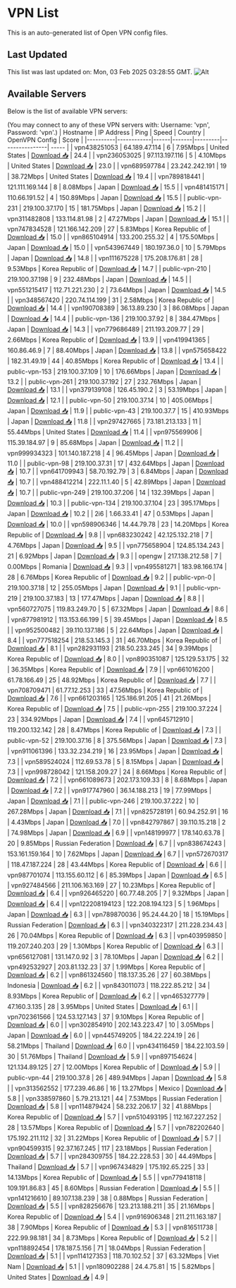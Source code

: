 # VPN List

This is an auto-generated list of Open VPN config files.

## Last Updated

This list was last updated on: Mon, 03 Feb 2025 03:28:55 GMT.
![Alt](https://repobeats.axiom.co/api/embed/186b98318ef1479477931607c1ad7d823f12451f.svg "Repobeats analytics image")

## Available Servers

Below is the list of available VPN servers:

(You may connect to any of these VPN servers with: Username: 'vpn', Password: 'vpn'.)
| Hostname | IP Address | Ping | Speed | Country | OpenVPN Config | Score |
|----------|------------|------|-------|---------|----------------| ----- |
| vpn438251053 | 64.189.47.114 | 6 | 7.95Mbps | United States | [Download 📥](./configs/server_0_US.ovpn) | 24.4 |
| vpn236053025 | 97.113.197.116 | 5 | 4.10Mbps | United States | [Download 📥](./configs/server_1_US.ovpn) | 23.0 |
| vpn689597784 | 23.242.242.191 | 19 | 38.72Mbps | United States | [Download 📥](./configs/server_2_US.ovpn) | 19.4 |
| vpn789818441 | 121.111.169.144 | 8 | 8.08Mbps | Japan | [Download 📥](./configs/server_3_JP.ovpn) | 15.5 |
| vpn481415171 | 110.66.191.52 | 4 | 150.89Mbps | Japan | [Download 📥](./configs/server_4_JP.ovpn) | 15.5 |
| public-vpn-231 | 219.100.37.170 | 15 | 181.75Mbps | Japan | [Download 📥](./configs/server_5_JP.ovpn) | 15.2 |
| vpn311482808 | 133.114.81.98 | 2 | 47.27Mbps | Japan | [Download 📥](./configs/server_6_JP.ovpn) | 15.1 |
| vpn747834528 | 121.166.142.209 | 27 | 5.83Mbps | Korea Republic of | [Download 📥](./configs/server_7_KR.ovpn) | 15.0 |
| vpn865104914 | 133.200.255.32 | 4 | 175.50Mbps | Japan | [Download 📥](./configs/server_8_JP.ovpn) | 15.0 |
| vpn543967449 | 180.197.36.0 | 10 | 5.79Mbps | Japan | [Download 📥](./configs/server_9_JP.ovpn) | 14.8 |
| vpn111675228 | 175.208.176.81 | 28 | 9.53Mbps | Korea Republic of | [Download 📥](./configs/server_10_KR.ovpn) | 14.7 |
| public-vpn-210 | 219.100.37.198 | 9 | 232.48Mbps | Japan | [Download 📥](./configs/server_11_JP.ovpn) | 14.5 |
| vpn551215417 | 112.71.221.230 | 2 | 73.64Mbps | Japan | [Download 📥](./configs/server_12_JP.ovpn) | 14.5 |
| vpn348567420 | 220.74.114.199 | 31 | 2.58Mbps | Korea Republic of | [Download 📥](./configs/server_13_KR.ovpn) | 14.4 |
| vpn190708389 | 36.13.89.230 | 3 | 86.08Mbps | Japan | [Download 📥](./configs/server_14_JP.ovpn) | 14.4 |
| public-vpn-136 | 219.100.37.92 | 8 | 384.47Mbps | Japan | [Download 📥](./configs/server_15_JP.ovpn) | 14.3 |
| vpn779686489 | 211.193.209.77 | 29 | 2.66Mbps | Korea Republic of | [Download 📥](./configs/server_16_KR.ovpn) | 13.9 |
| vpn419941365 | 160.86.46.9 | 7 | 88.40Mbps | Japan | [Download 📥](./configs/server_17_JP.ovpn) | 13.8 |
| vpn575658422 | 182.31.49.19 | 44 | 40.85Mbps | Korea Republic of | [Download 📥](./configs/server_18_KR.ovpn) | 13.4 |
| public-vpn-153 | 219.100.37.109 | 10 | 176.66Mbps | Japan | [Download 📥](./configs/server_19_JP.ovpn) | 13.2 |
| public-vpn-261 | 219.100.37.192 | 27 | 232.76Mbps | Japan | [Download 📥](./configs/server_20_JP.ovpn) | 13.1 |
| vpn379139108 | 126.45.190.2 | 3 | 53.19Mbps | Japan | [Download 📥](./configs/server_21_JP.ovpn) | 12.1 |
| public-vpn-50 | 219.100.37.14 | 10 | 405.06Mbps | Japan | [Download 📥](./configs/server_22_JP.ovpn) | 11.9 |
| public-vpn-43 | 219.100.37.7 | 15 | 410.93Mbps | Japan | [Download 📥](./configs/server_23_JP.ovpn) | 11.8 |
| vpn297427665 | 73.181.213.133 | 11 | 55.44Mbps | United States | [Download 📥](./configs/server_24_US.ovpn) | 11.4 |
| vpn975569906 | 115.39.184.97 | 9 | 85.68Mbps | Japan | [Download 📥](./configs/server_25_JP.ovpn) | 11.2 |
| vpn999934323 | 101.140.187.218 | 4 | 96.45Mbps | Japan | [Download 📥](./configs/server_26_JP.ovpn) | 11.0 |
| public-vpn-98 | 219.100.37.31 | 17 | 432.64Mbps | Japan | [Download 📥](./configs/server_27_JP.ovpn) | 10.7 |
| vpn641709943 | 58.70.192.79 | 3 | 6.84Mbps | Japan | [Download 📥](./configs/server_28_JP.ovpn) | 10.7 |
| vpn488412214 | 222.11.1.40 | 5 | 42.89Mbps | Japan | [Download 📥](./configs/server_29_JP.ovpn) | 10.7 |
| public-vpn-249 | 219.100.37.206 | 14 | 132.39Mbps | Japan | [Download 📥](./configs/server_30_JP.ovpn) | 10.3 |
| public-vpn-134 | 219.100.37.104 | 23 | 395.17Mbps | Japan | [Download 📥](./configs/server_31_JP.ovpn) | 10.2 |
| 2i6 | 1.66.33.41 | 47 | 0.53Mbps | Japan | [Download 📥](./configs/server_32_JP.ovpn) | 10.0 |
| vpn598906346 | 14.44.79.78 | 23 | 14.20Mbps | Korea Republic of | [Download 📥](./configs/server_33_KR.ovpn) | 9.8 |
| vpn683230242 | 42.125.132.218 | 7 | 4.76Mbps | Japan | [Download 📥](./configs/server_34_JP.ovpn) | 9.5 |
| vpn775658904 | 124.85.134.243 | 21 | 6.92Mbps | Japan | [Download 📥](./configs/server_35_JP.ovpn) | 9.3 |
| opengw | 217.138.212.58 | 7 | 0.00Mbps | Romania | [Download 📥](./configs/server_36_RO.ovpn) | 9.3 |
| vpn495581271 | 183.98.166.174 | 28 | 6.76Mbps | Korea Republic of | [Download 📥](./configs/server_37_KR.ovpn) | 9.2 |
| public-vpn-0 | 219.100.37.18 | 12 | 255.05Mbps | Japan | [Download 📥](./configs/server_38_JP.ovpn) | 9.1 |
| public-vpn-219 | 219.100.37.183 | 13 | 177.47Mbps | Japan | [Download 📥](./configs/server_39_JP.ovpn) | 8.8 |
| vpn560727075 | 119.83.249.70 | 5 | 67.32Mbps | Japan | [Download 📥](./configs/server_40_JP.ovpn) | 8.6 |
| vpn877981912 | 113.153.66.199 | 5 | 39.45Mbps | Japan | [Download 📥](./configs/server_41_JP.ovpn) | 8.5 |
| vpn952500482 | 39.110.137.186 | 5 | 22.64Mbps | Japan | [Download 📥](./configs/server_42_JP.ovpn) | 8.4 |
| vpn777518254 | 218.53.145.3 | 31 | 46.70Mbps | Korea Republic of | [Download 📥](./configs/server_43_KR.ovpn) | 8.1 |
| vpn282931193 | 218.50.233.245 | 34 | 9.39Mbps | Korea Republic of | [Download 📥](./configs/server_44_KR.ovpn) | 8.0 |
| vpn890351087 | 125.129.53.175 | 32 | 36.35Mbps | Korea Republic of | [Download 📥](./configs/server_45_KR.ovpn) | 7.9 |
| vpn661016200 | 61.78.166.49 | 25 | 48.92Mbps | Korea Republic of | [Download 📥](./configs/server_46_KR.ovpn) | 7.7 |
| vpn708709471 | 61.77.12.253 | 33 | 47.56Mbps | Korea Republic of | [Download 📥](./configs/server_47_KR.ovpn) | 7.6 |
| vpn661203165 | 125.186.91.205 | 41 | 21.26Mbps | Korea Republic of | [Download 📥](./configs/server_48_KR.ovpn) | 7.5 |
| public-vpn-255 | 219.100.37.224 | 23 | 334.92Mbps | Japan | [Download 📥](./configs/server_49_JP.ovpn) | 7.4 |
| vpn645712910 | 119.200.132.142 | 28 | 8.47Mbps | Korea Republic of | [Download 📥](./configs/server_50_KR.ovpn) | 7.3 |
| public-vpn-52 | 219.100.37.16 | 8 | 375.56Mbps | Japan | [Download 📥](./configs/server_51_JP.ovpn) | 7.3 |
| vpn911061396 | 133.32.234.219 | 16 | 23.95Mbps | Japan | [Download 📥](./configs/server_52_JP.ovpn) | 7.3 |
| vpn589524024 | 112.69.53.78 | 5 | 8.15Mbps | Japan | [Download 📥](./configs/server_53_JP.ovpn) | 7.3 |
| vpn998728042 | 121.158.209.27 | 24 | 8.66Mbps | Korea Republic of | [Download 📥](./configs/server_54_KR.ovpn) | 7.2 |
| vpn661089673 | 202.173.109.33 | 8 | 8.68Mbps | Japan | [Download 📥](./configs/server_55_JP.ovpn) | 7.2 |
| vpn917747960 | 36.14.188.213 | 19 | 77.99Mbps | Japan | [Download 📥](./configs/server_56_JP.ovpn) | 7.1 |
| public-vpn-246 | 219.100.37.222 | 10 | 267.28Mbps | Japan | [Download 📥](./configs/server_57_JP.ovpn) | 7.1 |
| vpn825728191 | 60.94.252.91 | 16 | 4.43Mbps | Japan | [Download 📥](./configs/server_58_JP.ovpn) | 7.0 |
| vpn842797867 | 39.110.15.218 | 2 | 74.98Mbps | Japan | [Download 📥](./configs/server_59_JP.ovpn) | 6.9 |
| vpn148199977 | 178.140.63.78 | 20 | 9.85Mbps | Russian Federation | [Download 📥](./configs/server_60_RU.ovpn) | 6.7 |
| vpn838674243 | 153.161.159.164 | 10 | 7.62Mbps | Japan | [Download 📥](./configs/server_61_JP.ovpn) | 6.7 |
| vpn572670317 | 118.47.187.224 | 28 | 43.44Mbps | Korea Republic of | [Download 📥](./configs/server_62_KR.ovpn) | 6.6 |
| vpn987701074 | 113.155.60.112 | 6 | 85.39Mbps | Japan | [Download 📥](./configs/server_63_JP.ovpn) | 6.5 |
| vpn927484566 | 211.106.163.169 | 27 | 10.23Mbps | Korea Republic of | [Download 📥](./configs/server_64_KR.ovpn) | 6.4 |
| vpn926465220 | 60.77.48.205 | 7 | 9.32Mbps | Japan | [Download 📥](./configs/server_65_JP.ovpn) | 6.4 |
| vpn122208194123 | 122.208.194.123 | 5 | 1.96Mbps | Japan | [Download 📥](./configs/server_66_JP.ovpn) | 6.3 |
| vpn789870036 | 95.24.44.20 | 18 | 15.19Mbps | Russian Federation | [Download 📥](./configs/server_67_RU.ovpn) | 6.3 |
| vpn340322317 | 211.228.234.43 | 26 | 70.04Mbps | Korea Republic of | [Download 📥](./configs/server_68_KR.ovpn) | 6.3 |
| vpn403959850 | 119.207.240.203 | 29 | 1.30Mbps | Korea Republic of | [Download 📥](./configs/server_69_KR.ovpn) | 6.3 |
| vpn656127081 | 131.147.0.92 | 3 | 78.10Mbps | Japan | [Download 📥](./configs/server_70_JP.ovpn) | 6.2 |
| vpn492532927 | 203.81.132.23 | 37 | 1.99Mbps | Korea Republic of | [Download 📥](./configs/server_71_KR.ovpn) | 6.2 |
| vpn861324560 | 118.137.35.26 | 27 | 60.38Mbps | Indonesia | [Download 📥](./configs/server_72_ID.ovpn) | 6.2 |
| vpn843011073 | 118.222.85.212 | 34 | 8.93Mbps | Korea Republic of | [Download 📥](./configs/server_73_KR.ovpn) | 6.2 |
| vpn465327779 | 47.160.3.135 | 28 | 3.95Mbps | United States | [Download 📥](./configs/server_74_US.ovpn) | 6.1 |
| vpn702361566 | 124.53.127.143 | 37 | 9.10Mbps | Korea Republic of | [Download 📥](./configs/server_75_KR.ovpn) | 6.0 |
| vpn302854910 | 202.143.223.47 | 10 | 3.05Mbps | Japan | [Download 📥](./configs/server_76_JP.ovpn) | 6.0 |
| vpn445749205 | 184.22.224.19 | 26 | 58.21Mbps | Thailand | [Download 📥](./configs/server_77_TH.ovpn) | 6.0 |
| vpn434116459 | 184.22.103.59 | 30 | 51.76Mbps | Thailand | [Download 📥](./configs/server_78_TH.ovpn) | 5.9 |
| vpn897154624 | 121.134.89.125 | 27 | 12.00Mbps | Korea Republic of | [Download 📥](./configs/server_79_KR.ovpn) | 5.9 |
| public-vpn-44 | 219.100.37.8 | 26 | 489.94Mbps | Japan | [Download 📥](./configs/server_80_JP.ovpn) | 5.8 |
| vpn313562552 | 177.239.46.86 | 16 | 13.27Mbps | Mexico | [Download 📥](./configs/server_81_MX.ovpn) | 5.8 |
| vpn338597860 | 5.79.213.121 | 44 | 7.53Mbps | Russian Federation | [Download 📥](./configs/server_82_RU.ovpn) | 5.8 |
| vpn114879424 | 58.232.206.17 | 32 | 41.88Mbps | Korea Republic of | [Download 📥](./configs/server_83_KR.ovpn) | 5.7 |
| vpn510493195 | 112.167.227.252 | 28 | 13.57Mbps | Korea Republic of | [Download 📥](./configs/server_84_KR.ovpn) | 5.7 |
| vpn782202640 | 175.192.211.112 | 32 | 31.22Mbps | Korea Republic of | [Download 📥](./configs/server_85_KR.ovpn) | 5.7 |
| vpn904599315 | 92.37.167.245 | 117 | 23.18Mbps | Russian Federation | [Download 📥](./configs/server_86_RU.ovpn) | 5.7 |
| vpn284309755 | 184.22.228.53 | 30 | 44.49Mbps | Thailand | [Download 📥](./configs/server_87_TH.ovpn) | 5.7 |
| vpn967434829 | 175.192.65.225 | 33 | 14.13Mbps | Korea Republic of | [Download 📥](./configs/server_88_KR.ovpn) | 5.5 |
| vpn779418118 | 109.191.86.83 | 45 | 8.60Mbps | Russian Federation | [Download 📥](./configs/server_89_RU.ovpn) | 5.5 |
| vpn141216610 | 89.107.138.239 | 38 | 0.88Mbps | Russian Federation | [Download 📥](./configs/server_90_RU.ovpn) | 5.5 |
| vpn828256676 | 123.213.188.211 | 35 | 21.16Mbps | Korea Republic of | [Download 📥](./configs/server_91_KR.ovpn) | 5.4 |
| vpn916906348 | 211.211.163.187 | 38 | 7.90Mbps | Korea Republic of | [Download 📥](./configs/server_92_KR.ovpn) | 5.3 |
| vpn816511738 | 222.99.98.181 | 34 | 8.73Mbps | Korea Republic of | [Download 📥](./configs/server_93_KR.ovpn) | 5.2 |
| vpn118892454 | 178.187.5.156 | 71 | 18.04Mbps | Russian Federation | [Download 📥](./configs/server_94_RU.ovpn) | 5.1 |
| vpn114127353 | 118.70.102.52 | 37 | 63.32Mbps | Viet Nam | [Download 📥](./configs/server_95_VN.ovpn) | 5.1 |
| vpn180902288 | 24.4.75.81 | 15 | 5.82Mbps | United States | [Download 📥](./configs/server_96_US.ovpn) | 4.9 |
